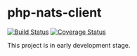 # php-nats-client

[![Build Status](https://travis-ci.org/marein/php-nats-client.svg?branch=master)](https://travis-ci.org/marein/php-nats-client)
[![Coverage Status](https://coveralls.io/repos/github/marein/php-nats-client/badge.svg?branch=master)](https://coveralls.io/github/marein/php-nats-client?branch=master)

This project is in early development stage.
